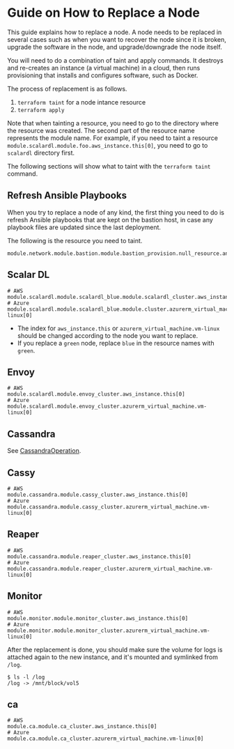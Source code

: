 # Guide on How to Replace a Node
This guide explains how to replace a node.
A node needs to be replaced in several cases such as when you want to recover the node since it is broken, upgrade the software in the node, and upgrade/downgrade the node itself.

You will need to do a combination of taint and apply commands. It destroys and re-creates an instance (a virtual machine) in a cloud, then runs provisioning that installs and configures software, such as Docker.

The process of replacement is as follows.

1. `terraform taint` for a node intance resource
2. `terraform apply`

Note that when tainting a resource, you need to go to the directory where the resource was created. The second part of the resource name represents the module name. For example, if you need to taint a resource `module.scalardl.module.foo.aws_instance.this[0]`, you need to go to `scalardl` directory first.

The following sections will show what to taint with the `terraform taint` command.

## Refresh Ansible Playbooks

When you try to replace a node of any kind, the first thing you need to do is refresh Ansible playbooks that are kept on the bastion host, in case any playbook files are updated since the last deployment.

The following is the resource you need to taint.

```
module.network.module.bastion.module.bastion_provision.null_resource.ansible_playbooks_copy[0]
```

## Scalar DL

```
# AWS
module.scalardl.module.scalardl_blue.module.scalardl_cluster.aws_instance.this[0]
# Azure
module.scalardl.module.scalardl_blue.module.cluster.azurerm_virtual_machine.vm-linux[0]
```

* The index for `aws_instance.this` or `azurerm_virtual_machine.vm-linux` should be changed according to the node you want to replace.
* If you replace a `green` node, replace `blue` in the resource names with `green`.


## Envoy

```
# AWS
module.scalardl.module.envoy_cluster.aws_instance.this[0]
# Azure
module.scalardl.module.envoy_cluster.azurerm_virtual_machine.vm-linux[0]
```

## Cassandra

See [CassandraOperation](CassandraOperation.md).

## Cassy

```
# AWS
module.cassandra.module.cassy_cluster.aws_instance.this[0]
# Azure
module.cassandra.module.cassy_cluster.azurerm_virtual_machine.vm-linux[0]
```

## Reaper

```
# AWS
module.cassandra.module.reaper_cluster.aws_instance.this[0]
# Azure
module.cassandra.module.reaper_cluster.azurerm_virtual_machine.vm-linux[0]
```


## Monitor

```
# AWS
module.monitor.module.monitor_cluster.aws_instance.this[0]
# Azure
module.monitor.module.monitor_cluster.azurerm_virtual_machine.vm-linux[0]
```

After the replacement is done, you should make sure the volume for logs is attached again to the new instance, and it's mounted and symlinked from `/log`.

```console
$ ls -l /log
/log -> /mnt/block/vol5
```

## ca

```
# AWS
module.ca.module.ca_cluster.aws_instance.this[0]
# Azure
module.ca.module.ca_cluster.azurerm_virtual_machine.vm-linux[0]
```
